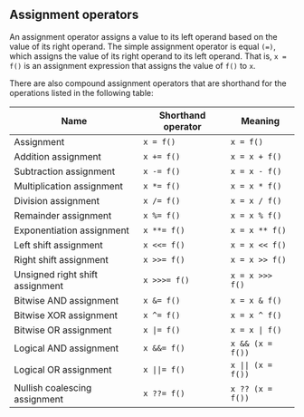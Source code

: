 ## Assignment operators

An assignment operator assigns a value to its left operand based on the value of its right operand. The simple assignment operator is equal `(=)`, which assigns the value of its right operand to its left operand. That is, `x = f()` is an assignment expression that assigns the value of `f()` to `x`.

There are also compound assignment operators that are shorthand for the operations listed in the following table:

| Name                            | Shorthand operator         | Meaning                  |
| ------------------------------- | -------------------------- | ------------------------ |
| Assignment                      | `x = f()`                 | `x = f() `                 |
| Addition assignment             | `x += f()`                | `x = x + f() `             |
| Subtraction assignment          | `x -= f()`                | `x = x - f()`              |
| Multiplication assignment       | `x *= f()`                | `x = x * f()`              |
| Division assignment             | `x /= f()`                | `x = x / f()`              |
| Remainder assignment            | `x %= f()`                | `x = x % f()`             |
| Exponentiation assignment        | `x **= f()`               | `x = x ** f()`             |
| Left shift assignment           | `x <<= f()`               | `x = x << f()`             |
| Right shift assignment          | `x >>= f()`               | `x = x >> f()`             |
| Unsigned right shift assignment | `x >>>= f()`              | `x = x >>> f()`            |
| Bitwise AND assignment          | `x &= f()`                | `x = x & f()`              |
| Bitwise XOR assignment          | `x ^= f()`                | `x = x ^ f()`              |
| Bitwise OR assignment           | `x \|= f()`               | `x = x \| f()`             |
| Logical AND assignment           | `x &&= f()`              | `x && (x = f())`           |
| Logical OR assignment            | `x \|\|= f()`            | `x \|\| (x = f())`         |
| Nullish coalescing assignment    | `x ??= f()`              | `x ?? (x = f())`           |
